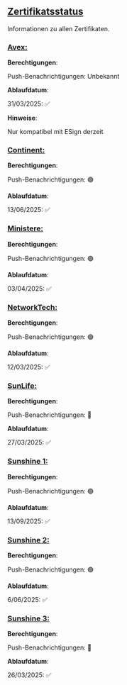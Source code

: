 ## [Zertifikatsstatus](accent://)

Informationen zu allen Zertifikaten.

### [Avex:](accent://)

**Berechtigungen**:

Push-Benachrichtigungen: Unbekannt

**Ablaufdatum**:

31/03/2025: ✅

**Hinweise**:

Nur kompatibel mit ESign derzeit

### [Continent:](accent://)

**Berechtigungen**:

Push-Benachrichtigungen: 🟢

**Ablaufdatum**: 

13/06/2025: ✅

### [Ministere:](accent://)

**Berechtigungen**:

Push-Benachrichtigungen: 🟢

**Ablaufdatum**: 

03/04/2025: ✅

### [NetworkTech:](accent://)

**Berechtigungen**:

Push-Benachrichtigungen: 🟢

**Ablaufdatum**:

12/03/2025: ✅

### [SunLife:](accent://)

**Berechtigungen**:

Push-Benachrichtigungen: 🔴

**Ablaufdatum**:

27/03/2025: ✅

### [Sunshine 1:](accent://)

**Berechtigungen**:

Push-Benachrichtigungen: 🟢

**Ablaufdatum**: 

13/09/2025: ✅

### [Sunshine 2:](accent://)

**Berechtigungen**:

Push-Benachrichtigungen: 🟢

**Ablaufdatum**: 

6/06/2025: ✅

### [Sunshine 3:](accent://)

**Berechtigungen**:

Push-Benachrichtigungen: 🔴

**Ablaufdatum**:

26/03/2025: ✅
